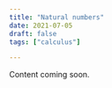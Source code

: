 ```yaml
---
title: "Natural numbers"
date: 2021-07-05
draft: false
tags: ["calculus"]

---
```


Content coming soon.